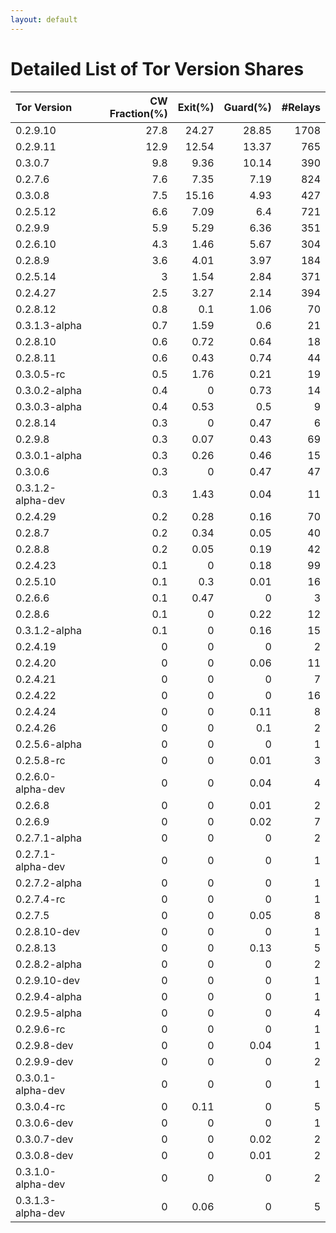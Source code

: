 ```yaml
---
layout: default
---
```



# Detailed List of Tor Version Shares

| Tor Version       |   CW Fraction(%) |   Exit(%) |   Guard(%) |   #Relays |
|:------------------|-----------------:|----------:|-----------:|----------:|
| 0.2.9.10          |             27.8 |     24.27 |      28.85 |      1708 |
| 0.2.9.11          |             12.9 |     12.54 |      13.37 |       765 |
| 0.3.0.7           |              9.8 |      9.36 |      10.14 |       390 |
| 0.2.7.6           |              7.6 |      7.35 |       7.19 |       824 |
| 0.3.0.8           |              7.5 |     15.16 |       4.93 |       427 |
| 0.2.5.12          |              6.6 |      7.09 |       6.4  |       721 |
| 0.2.9.9           |              5.9 |      5.29 |       6.36 |       351 |
| 0.2.6.10          |              4.3 |      1.46 |       5.67 |       304 |
| 0.2.8.9           |              3.6 |      4.01 |       3.97 |       184 |
| 0.2.5.14          |              3   |      1.54 |       2.84 |       371 |
| 0.2.4.27          |              2.5 |      3.27 |       2.14 |       394 |
| 0.2.8.12          |              0.8 |      0.1  |       1.06 |        70 |
| 0.3.1.3-alpha     |              0.7 |      1.59 |       0.6  |        21 |
| 0.2.8.10          |              0.6 |      0.72 |       0.64 |        18 |
| 0.2.8.11          |              0.6 |      0.43 |       0.74 |        44 |
| 0.3.0.5-rc        |              0.5 |      1.76 |       0.21 |        19 |
| 0.3.0.2-alpha     |              0.4 |      0    |       0.73 |        14 |
| 0.3.0.3-alpha     |              0.4 |      0.53 |       0.5  |         9 |
| 0.2.8.14          |              0.3 |      0    |       0.47 |         6 |
| 0.2.9.8           |              0.3 |      0.07 |       0.43 |        69 |
| 0.3.0.1-alpha     |              0.3 |      0.26 |       0.46 |        15 |
| 0.3.0.6           |              0.3 |      0    |       0.47 |        47 |
| 0.3.1.2-alpha-dev |              0.3 |      1.43 |       0.04 |        11 |
| 0.2.4.29          |              0.2 |      0.28 |       0.16 |        70 |
| 0.2.8.7           |              0.2 |      0.34 |       0.05 |        40 |
| 0.2.8.8           |              0.2 |      0.05 |       0.19 |        42 |
| 0.2.4.23          |              0.1 |      0    |       0.18 |        99 |
| 0.2.5.10          |              0.1 |      0.3  |       0.01 |        16 |
| 0.2.6.6           |              0.1 |      0.47 |       0    |         3 |
| 0.2.8.6           |              0.1 |      0    |       0.22 |        12 |
| 0.3.1.2-alpha     |              0.1 |      0    |       0.16 |        15 |
| 0.2.4.19          |              0   |      0    |       0    |         2 |
| 0.2.4.20          |              0   |      0    |       0.06 |        11 |
| 0.2.4.21          |              0   |      0    |       0    |         7 |
| 0.2.4.22          |              0   |      0    |       0    |        16 |
| 0.2.4.24          |              0   |      0    |       0.11 |         8 |
| 0.2.4.26          |              0   |      0    |       0.1  |         2 |
| 0.2.5.6-alpha     |              0   |      0    |       0    |         1 |
| 0.2.5.8-rc        |              0   |      0    |       0.01 |         3 |
| 0.2.6.0-alpha-dev |              0   |      0    |       0.04 |         4 |
| 0.2.6.8           |              0   |      0    |       0.01 |         2 |
| 0.2.6.9           |              0   |      0    |       0.02 |         7 |
| 0.2.7.1-alpha     |              0   |      0    |       0    |         2 |
| 0.2.7.1-alpha-dev |              0   |      0    |       0    |         1 |
| 0.2.7.2-alpha     |              0   |      0    |       0    |         1 |
| 0.2.7.4-rc        |              0   |      0    |       0    |         1 |
| 0.2.7.5           |              0   |      0    |       0.05 |         8 |
| 0.2.8.10-dev      |              0   |      0    |       0    |         1 |
| 0.2.8.13          |              0   |      0    |       0.13 |         5 |
| 0.2.8.2-alpha     |              0   |      0    |       0    |         2 |
| 0.2.9.10-dev      |              0   |      0    |       0    |         1 |
| 0.2.9.4-alpha     |              0   |      0    |       0    |         1 |
| 0.2.9.5-alpha     |              0   |      0    |       0    |         4 |
| 0.2.9.6-rc        |              0   |      0    |       0    |         1 |
| 0.2.9.8-dev       |              0   |      0    |       0.04 |         1 |
| 0.2.9.9-dev       |              0   |      0    |       0    |         2 |
| 0.3.0.1-alpha-dev |              0   |      0    |       0    |         1 |
| 0.3.0.4-rc        |              0   |      0.11 |       0    |         5 |
| 0.3.0.6-dev       |              0   |      0    |       0    |         1 |
| 0.3.0.7-dev       |              0   |      0    |       0.02 |         2 |
| 0.3.0.8-dev       |              0   |      0    |       0.01 |         2 |
| 0.3.1.0-alpha-dev |              0   |      0    |       0    |         2 |
| 0.3.1.3-alpha-dev |              0   |      0.06 |       0    |         5 |